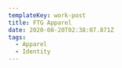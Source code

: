 ```yaml
---
templateKey: work-post
title: FTG Apparel
date: 2020-08-20T02:38:07.871Z
tags:
  - Apparel
  - Identity
---
```

